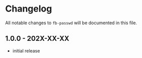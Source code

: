 # Changelog

All notable changes to `fb-passwd` will be documented in this file.

## 1.0.0 - 202X-XX-XX

- initial release
